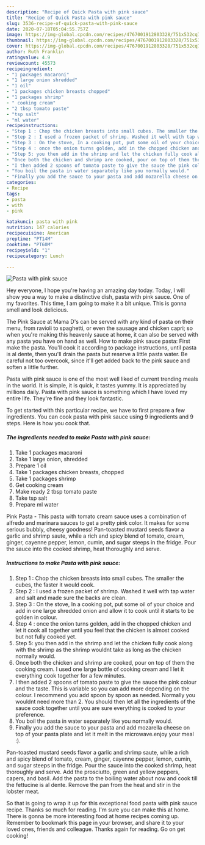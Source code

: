 ```yaml
---
description: "Recipe of Quick Pasta with pink sauce"
title: "Recipe of Quick Pasta with pink sauce"
slug: 3536-recipe-of-quick-pasta-with-pink-sauce
date: 2020-07-18T05:04:55.757Z
image: https://img-global.cpcdn.com/recipes/4767001912803328/751x532cq70/pasta-with-pink-sauce-recipe-main-photo.jpg
thumbnail: https://img-global.cpcdn.com/recipes/4767001912803328/751x532cq70/pasta-with-pink-sauce-recipe-main-photo.jpg
cover: https://img-global.cpcdn.com/recipes/4767001912803328/751x532cq70/pasta-with-pink-sauce-recipe-main-photo.jpg
author: Ruth Franklin
ratingvalue: 4.9
reviewcount: 45573
recipeingredient:
- "1 packages macaroni"
- "1 large onion shredded"
- "1 oil"
- "1 packages chicken breasts chopped"
- "1 packages shrimp"
- " cooking cream"
- "2 tbsp tomato paste"
- "tsp salt"
- "ml water"
recipeinstructions:
- "Step 1 : Chop the chicken breasts into small cubes. The smaller the cubes, the faster it would cook."
- "Step 2 : I used a frozen packet of shrimp. Washed it well with tap water and salt and made sure the backs are clean."
- "Step 3 : On the stove, In a cooking pot, put some oil of your choice and add in one large shredded onion and allow it to cook until it starts to be golden in colour."
- "Step 4 : once the onion turns golden, add in the chopped chicken and let it cook all together until you feel that the chicken is almost cooked but not fully cooked yet."
- "Step 5: you then add in the shrimp and let the chicken fully cook along with the shrimp as the shrimp wouldnt take as long as the chicken normally would."
- "Once both the chicken and shrimp are cooked, pour on top of them the cooking cream. I used one large bottle of cooking cream and I let it everything cook together for a few minutes."
- "I then added 2 spoons of tomato paste to give the sauce the pink colour and the taste. This is variable so you can add more depending on the colour. I recommend you add spoon by spoon as needed. Normally you wouldnt need more than 2. You should then let all the ingredients of the sauce cook together until you are sure everything is cooked to your preference."
- "You boil the pasta in water separately like you normally would."
- "Finally you add the sauce to your pasta and add mozarella cheese on top of your pasta plate and let it melt in the microwave.enjoy your meal :)."
categories:
- Recipe
tags:
- pasta
- with
- pink

katakunci: pasta with pink 
nutrition: 147 calories
recipecuisine: American
preptime: "PT14M"
cooktime: "PT60M"
recipeyield: "1"
recipecategory: Lunch

---
```



![Pasta with pink sauce](https://img-global.cpcdn.com/recipes/4767001912803328/751x532cq70/pasta-with-pink-sauce-recipe-main-photo.jpg)

Hey everyone, I hope you're having an amazing day today. Today, I will show you a way to make a distinctive dish, pasta with pink sauce. One of my favorites. This time, I am going to make it a bit unique. This is gonna smell and look delicious.

The Pink Sauce at Mama D&#39;s can be served with any kind of pasta on their menu, from ravioli to spaghetti, or even the sausage and chicken capri; so when you&#39;re making this heavenly sauce at home, it can also be served with any pasta you have on hand as well. How to make pink sauce pasta: First make the pasta. You&#39;ll cook it according to package instructions, until pasta is al dente, then you&#39;ll drain the pasta but reserve a little pasta water. Be careful not too overcook, since it&#39;ll get added back to the pink sauce and soften a little further.

Pasta with pink sauce is one of the most well liked of current trending meals in the world. It is simple, it is quick, it tastes yummy. It is appreciated by millions daily. Pasta with pink sauce is something which I have loved my entire life. They're fine and they look fantastic.


To get started with this particular recipe, we have to first prepare a few ingredients. You can cook pasta with pink sauce using 9 ingredients and 9 steps. Here is how you cook that.

<!--inarticleads1-->

##### The ingredients needed to make Pasta with pink sauce:

1. Take 1 packages macaroni
1. Take 1 large onion, shredded
1. Prepare 1 oil
1. Take 1 packages chicken breasts, chopped
1. Take 1 packages shrimp
1. Get  cooking cream
1. Make ready 2 tbsp tomato paste
1. Take tsp salt
1. Prepare ml water


Pink Pasta - This pasta with tomato cream sauce uses a combination of alfredo and marinara sauces to get a pretty pink color. It makes for some serious bubbly, cheesy goodness! Pan-toasted mustard seeds flavor a garlic and shrimp saute, while a rich and spicy blend of tomato, cream, ginger, cayenne pepper, lemon, cumin, and sugar steeps in the fridge. Pour the sauce into the cooked shrimp, heat thoroughly and serve. 

<!--inarticleads2-->

##### Instructions to make Pasta with pink sauce:

1. Step 1 : Chop the chicken breasts into small cubes. The smaller the cubes, the faster it would cook.
1. Step 2 : I used a frozen packet of shrimp. Washed it well with tap water and salt and made sure the backs are clean.
1. Step 3 : On the stove, In a cooking pot, put some oil of your choice and add in one large shredded onion and allow it to cook until it starts to be golden in colour.
1. Step 4 : once the onion turns golden, add in the chopped chicken and let it cook all together until you feel that the chicken is almost cooked but not fully cooked yet.
1. Step 5: you then add in the shrimp and let the chicken fully cook along with the shrimp as the shrimp wouldnt take as long as the chicken normally would.
1. Once both the chicken and shrimp are cooked, pour on top of them the cooking cream. I used one large bottle of cooking cream and I let it everything cook together for a few minutes.
1. I then added 2 spoons of tomato paste to give the sauce the pink colour and the taste. This is variable so you can add more depending on the colour. I recommend you add spoon by spoon as needed. Normally you wouldnt need more than 2. You should then let all the ingredients of the sauce cook together until you are sure everything is cooked to your preference.
1. You boil the pasta in water separately like you normally would.
1. Finally you add the sauce to your pasta and add mozarella cheese on top of your pasta plate and let it melt in the microwave.enjoy your meal :).


Pan-toasted mustard seeds flavor a garlic and shrimp saute, while a rich and spicy blend of tomato, cream, ginger, cayenne pepper, lemon, cumin, and sugar steeps in the fridge. Pour the sauce into the cooked shrimp, heat thoroughly and serve. Add the prosciutto, green and yellow peppers, capers, and basil. Add the pasta to the boiling water about now and cook till the fettucine is al dente. Remove the pan from the heat and stir in the lobster meat. 

So that is going to wrap it up for this exceptional food pasta with pink sauce recipe. Thanks so much for reading. I'm sure you can make this at home. There is gonna be more interesting food at home recipes coming up. Remember to bookmark this page in your browser, and share it to your loved ones, friends and colleague. Thanks again for reading. Go on get cooking!
